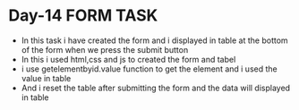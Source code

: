 <h1>Day-14 FORM TASK</h1>
<ul>
  <li>In this task i have created the form and i displayed in table at the bottom of the form when we press the submit button</li>
  <li>In this i used html,css and js to created the form and tabel </li>
  <li>i use getelementbyid.value function to get the element and i used the value in table </li>
  <li>And i reset the table after submitting the form and the data will displayed in table</li>
</ul>

